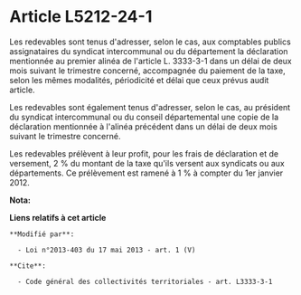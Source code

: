 # Article L5212-24-1

Les redevables sont tenus d'adresser, selon le cas, aux comptables publics assignataires du syndicat intercommunal ou du
département la déclaration mentionnée au premier alinéa de l'article L. 3333-3-1 dans un délai de deux mois suivant le
trimestre concerné, accompagnée du paiement de la taxe, selon les mêmes modalités, périodicité et délai que ceux prévus audit
article. 

Les redevables sont également tenus d'adresser, selon le cas, au président du syndicat intercommunal ou du conseil
départemental  une copie de la déclaration mentionnée à l'alinéa précédent dans un délai de deux mois suivant le trimestre
concerné. 

Les redevables prélèvent à leur profit, pour les frais de déclaration et de versement, 2 % du montant de la taxe qu'ils
versent aux syndicats ou aux départements. Ce prélèvement est ramené à 1 % à compter du 1er janvier 2012.

**Nota:**



**Liens relatifs à cet article**

	**Modifié par**:

	  - Loi n°2013-403 du 17 mai 2013 - art. 1 (V)

	**Cite**:

	  - Code général des collectivités territoriales - art. L3333-3-1
